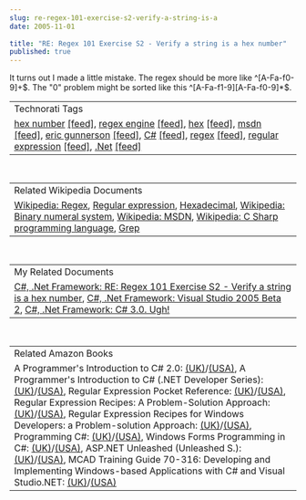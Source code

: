 ```yaml
---
slug: re-regex-101-exercise-s2-verify-a-string-is-a
date: 2005-11-01
 
title: "RE: Regex 101 Exercise S2 - Verify a string is a hex number"
published: true
---
```

It turns out I made a little mistake.  The regex should be more like ^[A-Fa-f0-9]+$.  The "0" problem might be sorted like this ^[A-Fa-f1-9][A-Fa-f0-9]*$.<p /><table class="TechnoratiHead TagHeader">
<tr><td>Technorati Tags</td></tr>
<tr class="Technorati"><td>
<a href="http://www.technorati.com/tag/hex%20number" class="Tag" rel="tag">hex number</a> <a href="http://feeds.technorati.com/feed/posts/tag/hex%20number" class="Tag">[feed]</a>, <a href="http://www.technorati.com/tag/regex%20engine" class="Tag" rel="tag">regex engine</a> <a href="http://feeds.technorati.com/feed/posts/tag/regex%20engine" class="Tag">[feed]</a>, <a href="http://www.technorati.com/tag/hex" class="Tag" rel="tag">hex</a> <a href="http://feeds.technorati.com/feed/posts/tag/hex" class="Tag">[feed]</a>, <a href="http://www.technorati.com/tag/msdn" class="Tag" rel="tag">msdn</a> <a href="http://feeds.technorati.com/feed/posts/tag/msdn" class="Tag">[feed]</a>, <a href="http://www.technorati.com/tag/eric%20gunnerson" class="Tag" rel="tag">eric gunnerson</a> <a href="http://feeds.technorati.com/feed/posts/tag/eric%20gunnerson" class="Tag">[feed]</a>, <a href="http://www.technorati.com/tag/C%23" class="Tag" rel="tag">C#</a> <a href="http://feeds.technorati.com/feed/posts/tag/C%23" class="Tag">[feed]</a>, <a href="http://www.technorati.com/tag/regex" class="Tag" rel="tag">regex</a> <a href="http://feeds.technorati.com/feed/posts/tag/regex" class="Tag">[feed]</a>, <a href="http://www.technorati.com/tag/regular%20expression" class="Tag" rel="tag">regular expression</a> <a href="http://feeds.technorati.com/feed/posts/tag/regular%20expression" class="Tag">[feed]</a>, <a href="http://www.technorati.com/tag/.Net" class="Tag" rel="tag">.Net</a> <a href="http://feeds.technorati.com/feed/posts/tag/.Net" class="Tag">[feed]</a>
</td></tr>
</table><br /><table class="TechnoratiHead TagHeader">
<tr><td>Related Wikipedia Documents</td></tr>
<tr class="Technorati"><td>
<a href="http://en.wikipedia.org/wiki/Regex" class="Tag" rel="tag">Wikipedia: Regex</a>, <a href="http://en.wikipedia.org/wiki/Regular_expression" class="Tag" rel="tag">Regular expression</a>, <a href="http://en.wikipedia.org/wiki/Hexadecimal" class="Tag" rel="tag">Hexadecimal</a>, <a href="http://en.wikipedia.org/wiki/Binary_numeral_system" class="Tag" rel="tag">Wikipedia: Binary numeral system</a>, <a href="http://en.wikipedia.org/wiki/MSDN" class="Tag" rel="tag">Wikipedia: MSDN</a>, <a href="http://en.wikipedia.org/wiki/C_Sharp_programming_language" class="Tag" rel="tag">Wikipedia: C Sharp programming language</a>, <a href="http://en.wikipedia.org/wiki/Grep" class="Tag" rel="tag">Grep</a>
</td></tr>
</table><br /><table class="TechnoratiHead TagHeader">
<tr><td>My Related Documents</td></tr>
<tr class="Technorati"><td>
<a href="http://www.kinlan.co.uk/2005/10/re-regex-101-exercise-s2-verify-string.html" class="Tag" rel="tag">C#, .Net Framework: RE: Regex 101 Exercise S2 - Verify a string is a hex number</a>, <a href="http://www.kinlan.co.uk/2005/04/visual-studio-2005-beta-2.html" class="Tag" rel="tag">C#, .Net Framework: Visual Studio 2005 Beta 2</a>, <a href="http://www.kinlan.co.uk/2005/09/c-30-ugh.html" class="Tag" rel="tag">C#, .Net Framework: C# 3.0. Ugh!</a>
</td></tr>
</table><br /><table class="TechnoratiHead TagHeader">
<tr><td>Related Amazon Books</td></tr>
<tr class="Technorati"><td>A Programmer's Introduction to C# 2.0: <a href="http://www.amazon.co.uk/exec/obidos/redirect?tag=cnetfra-21%26link_code=xm2%26camp=2025%26creative=165953%26path=http://www.amazon.co.uk/gp/redirect.html%253fASIN=1590595017%2526tag=cnetfra-21%2526lcode=xm2%2526cID=2025%2526ccmID=165953%2526location=/o/ASIN/1590595017%25253FSubscriptionId=0CM2PVF6VAHJQKW5G782" class="Tag" rel="tag">(UK)</a>/<a href="http://www.amazon.com/exec/obidos/redirect?tag=cnetfra-20%26link_code=xm2%26camp=2025%26creative=165953%26path=http://www.amazon.com/gp/redirect.html%253fASIN=1590595017%2526tag=cnetfra-20%2526lcode=xm2%2526cID=2025%2526ccmID=165953%2526location=/o/ASIN/1590595017%25253FSubscriptionId=0CM2PVF6VAHJQKW5G782" class="Tag" rel="tag">(USA)</a>, A Programmer's Introduction to C# (.NET Developer Series): <a href="http://www.amazon.co.uk/exec/obidos/redirect?tag=cnetfra-21%26link_code=xm2%26camp=2025%26creative=165953%26path=http://www.amazon.co.uk/gp/redirect.html%253fASIN=1893115623%2526tag=cnetfra-21%2526lcode=xm2%2526cID=2025%2526ccmID=165953%2526location=/o/ASIN/1893115623%25253FSubscriptionId=0CM2PVF6VAHJQKW5G782" class="Tag" rel="tag">(UK)</a>/<a href="http://www.amazon.com/exec/obidos/redirect?tag=cnetfra-20%26link_code=xm2%26camp=2025%26creative=165953%26path=http://www.amazon.com/gp/redirect.html%253fASIN=1893115623%2526tag=cnetfra-20%2526lcode=xm2%2526cID=2025%2526ccmID=165953%2526location=/o/ASIN/1893115623%25253FSubscriptionId=0CM2PVF6VAHJQKW5G782" class="Tag" rel="tag">(USA)</a>, Regular Expression Pocket Reference: <a href="http://www.amazon.co.uk/exec/obidos/redirect?tag=cnetfra-21%26link_code=xm2%26camp=2025%26creative=165953%26path=http://www.amazon.co.uk/gp/redirect.html%253fASIN=059600415X%2526tag=cnetfra-21%2526lcode=xm2%2526cID=2025%2526ccmID=165953%2526location=/o/ASIN/059600415X%25253FSubscriptionId=0CM2PVF6VAHJQKW5G782" class="Tag" rel="tag">(UK)</a>/<a href="http://www.amazon.com/exec/obidos/redirect?tag=cnetfra-20%26link_code=xm2%26camp=2025%26creative=165953%26path=http://www.amazon.com/gp/redirect.html%253fASIN=059600415X%2526tag=cnetfra-20%2526lcode=xm2%2526cID=2025%2526ccmID=165953%2526location=/o/ASIN/059600415X%25253FSubscriptionId=0CM2PVF6VAHJQKW5G782" class="Tag" rel="tag">(USA)</a>, Regular Expression Recipes: A Problem-Solution Approach: <a href="http://www.amazon.co.uk/exec/obidos/redirect?tag=cnetfra-21%26link_code=xm2%26camp=2025%26creative=165953%26path=http://www.amazon.co.uk/gp/redirect.html%253fASIN=159059441X%2526tag=cnetfra-21%2526lcode=xm2%2526cID=2025%2526ccmID=165953%2526location=/o/ASIN/159059441X%25253FSubscriptionId=0CM2PVF6VAHJQKW5G782" class="Tag" rel="tag">(UK)</a>/<a href="http://www.amazon.com/exec/obidos/redirect?tag=cnetfra-20%26link_code=xm2%26camp=2025%26creative=165953%26path=http://www.amazon.com/gp/redirect.html%253fASIN=159059441X%2526tag=cnetfra-20%2526lcode=xm2%2526cID=2025%2526ccmID=165953%2526location=/o/ASIN/159059441X%25253FSubscriptionId=0CM2PVF6VAHJQKW5G782" class="Tag" rel="tag">(USA)</a>, Regular Expression Recipes for Windows Developers: a Problem-solution Approach: <a href="http://www.amazon.co.uk/exec/obidos/redirect?tag=cnetfra-21%26link_code=xm2%26camp=2025%26creative=165953%26path=http://www.amazon.co.uk/gp/redirect.html%253fASIN=1590594975%2526tag=cnetfra-21%2526lcode=xm2%2526cID=2025%2526ccmID=165953%2526location=/o/ASIN/1590594975%25253FSubscriptionId=0CM2PVF6VAHJQKW5G782" class="Tag" rel="tag">(UK)</a>/<a href="http://www.amazon.com/exec/obidos/redirect?tag=cnetfra-20%26link_code=xm2%26camp=2025%26creative=165953%26path=http://www.amazon.com/gp/redirect.html%253fASIN=1590594975%2526tag=cnetfra-20%2526lcode=xm2%2526cID=2025%2526ccmID=165953%2526location=/o/ASIN/1590594975%25253FSubscriptionId=0CM2PVF6VAHJQKW5G782" class="Tag" rel="tag">(USA)</a>, Programming C#: <a href="http://www.amazon.co.uk/exec/obidos/redirect?tag=cnetfra-21%26link_code=xm2%26camp=2025%26creative=165953%26path=http://www.amazon.co.uk/gp/redirect.html%253fASIN=0596006993%2526tag=cnetfra-21%2526lcode=xm2%2526cID=2025%2526ccmID=165953%2526location=/o/ASIN/0596006993%25253FSubscriptionId=0CM2PVF6VAHJQKW5G782" class="Tag" rel="tag">(UK)</a>/<a href="http://www.amazon.com/exec/obidos/redirect?tag=cnetfra-20%26link_code=xm2%26camp=2025%26creative=165953%26path=http://www.amazon.com/gp/redirect.html%253fASIN=0596006993%2526tag=cnetfra-20%2526lcode=xm2%2526cID=2025%2526ccmID=165953%2526location=/o/ASIN/0596006993%25253FSubscriptionId=0CM2PVF6VAHJQKW5G782" class="Tag" rel="tag">(USA)</a>, Windows Forms Programming in C#: <a href="http://www.amazon.co.uk/exec/obidos/redirect?tag=cnetfra-21%26link_code=xm2%26camp=2025%26creative=165953%26path=http://www.amazon.co.uk/gp/redirect.html%253fASIN=0321116208%2526tag=cnetfra-21%2526lcode=xm2%2526cID=2025%2526ccmID=165953%2526location=/o/ASIN/0321116208%25253FSubscriptionId=0CM2PVF6VAHJQKW5G782" class="Tag" rel="tag">(UK)</a>/<a href="http://www.amazon.com/exec/obidos/redirect?tag=cnetfra-20%26link_code=xm2%26camp=2025%26creative=165953%26path=http://www.amazon.com/gp/redirect.html%253fASIN=0321116208%2526tag=cnetfra-20%2526lcode=xm2%2526cID=2025%2526ccmID=165953%2526location=/o/ASIN/0321116208%25253FSubscriptionId=0CM2PVF6VAHJQKW5G782" class="Tag" rel="tag">(USA)</a>, ASP.NET Unleashed (Unleashed S.): <a href="http://www.amazon.co.uk/exec/obidos/redirect?tag=cnetfra-21%26link_code=xm2%26camp=2025%26creative=165953%26path=http://www.amazon.co.uk/gp/redirect.html%253fASIN=067232542X%2526tag=cnetfra-21%2526lcode=xm2%2526cID=2025%2526ccmID=165953%2526location=/o/ASIN/067232542X%25253FSubscriptionId=0CM2PVF6VAHJQKW5G782" class="Tag" rel="tag">(UK)</a>/<a href="http://www.amazon.com/exec/obidos/redirect?tag=cnetfra-20%26link_code=xm2%26camp=2025%26creative=165953%26path=http://www.amazon.com/gp/redirect.html%253fASIN=067232542X%2526tag=cnetfra-20%2526lcode=xm2%2526cID=2025%2526ccmID=165953%2526location=/o/ASIN/067232542X%25253FSubscriptionId=0CM2PVF6VAHJQKW5G782" class="Tag" rel="tag">(USA)</a>, MCAD Training Guide 70-316: Developing and Implementing Windows-based Applications with C# and Visual Studio.NET: <a href="http://www.amazon.co.uk/exec/obidos/redirect?tag=cnetfra-21%26link_code=xm2%26camp=2025%26creative=165953%26path=http://www.amazon.co.uk/gp/redirect.html%253fASIN=0789728230%2526tag=cnetfra-21%2526lcode=xm2%2526cID=2025%2526ccmID=165953%2526location=/o/ASIN/0789728230%25253FSubscriptionId=0CM2PVF6VAHJQKW5G782" class="Tag" rel="tag">(UK)</a>/<a href="http://www.amazon.com/exec/obidos/redirect?tag=cnetfra-20%26link_code=xm2%26camp=2025%26creative=165953%26path=http://www.amazon.com/gp/redirect.html%253fASIN=0789728230%2526tag=cnetfra-20%2526lcode=xm2%2526cID=2025%2526ccmID=165953%2526location=/o/ASIN/0789728230%25253FSubscriptionId=0CM2PVF6VAHJQKW5G782" class="Tag" rel="tag">(USA)</a>
</td></tr>
</table><br /><div class="blogger-post-footer"><img class="posterous_download_image" src="https://blogger.googleusercontent.com/tracker/8109338-113084538367465975?l=www.kinlan.co.uk%2Findex.html" height="1" alt="" width="1" /></div>

